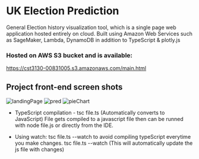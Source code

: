 # UK Election Prediction

General Election history visualization tool, which is a single page web application hosted entirely on cloud.
Built using Amazon Web Services such as SageMaker, Lambda, DynamoDB in addition to TypeScript & plotly.js

### Hosted on AWS S3 bucket and is available: 
https://cst3130-00831005.s3.amazonaws.com/main.html

## Project front-end screen shots

![landingPage](https://github.com/BarunGurung00/2024-UK-election/assets/119054109/675795b5-1f00-4454-84e8-d9854729fda1)
![pred](https://github.com/BarunGurung00/2024-UK-election/assets/119054109/ea98ac1f-3780-4fd2-bc98-58e231223587)
![pieChart](https://github.com/BarunGurung00/2024-UK-election/assets/119054109/3cb6a2cd-8b51-4a52-b9b0-490a73108db3)

- TypeScript compilation - tsc file.ts (Automatically converts to JavaScript)
  File gets compiled to a javascript file then can be runned with node file.js or directly from the IDE.

- Using watch: tsc file.ts --watch to avoid compiling typeScript everytime you make changes.
  tsc file.ts --watch (This will automatically update the js file with changes)
